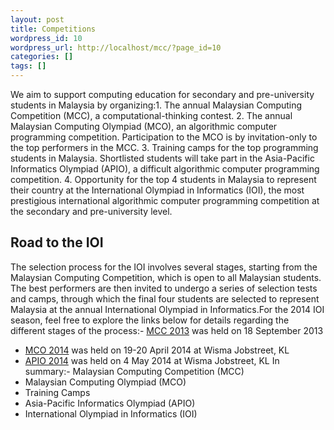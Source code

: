 ```yaml
---
layout: post
title: Competitions
wordpress_id: 10
wordpress_url: http://localhost/mcc/?page_id=10
categories: []
tags: []
---
```

We aim to support computing education for secondary and pre-university students in Malaysia by organizing:1. The annual Malaysian Computing Competition (MCC), a computational-thinking contest.
2. The annual Malaysian Computing Olympiad (MCO), an algorithmic computer programming competition. Participation to the MCO is by invitation-only to the top performers in the MCC.
3. Training camps for the top programming students in Malaysia. Shortlisted students will take part in the Asia-Pacific Informatics Olympiad (APIO), a difficult algorithmic computer programming competition.
4. Opportunity for the top 4 students in Malaysia to represent their country at the International Olympiad in Informatics (IOI), the most prestigious international algorithmic computer programming competition at the secondary and pre-university level.
## Road to the IOI
The selection process for the IOI involves several stages, starting from the Malaysian Computing Competition, which is open to all Malaysian students. The best performers are then invited to undergo a series of selection tests and camps, through which the final four students are selected to represent Malaysia at the annual International Olympiad in Informatics.For the 2014 IOI season, feel free to explore the links below for details regarding the different stages of the process:- [MCC 2013](http://beta.ioimalaysia.org/competitions/malaysian-computing-challenge/mcc-2013/ "MCC 2013") was held on 18 September 2013
- [MCO 2014](http://beta.ioimalaysia.org/competitions/malaysian-computing-olympiad/mco-2014 "MCO 2014") was held on 19-20 April 2014 at Wisma Jobstreet, KL
- [APIO 2014](http://beta.ioimalaysia.org/apio-2014/ "APIO 2014") was held on 4 May 2014 at Wisma Jobstreet, KL
In summary:- Malaysian Computing Competition (MCC)
- Malaysian Computing Olympiad (MCO)
- Training Camps
- Asia-Pacific Informatics Olympiad (APIO)
- International Olympiad in Informatics (IOI)
